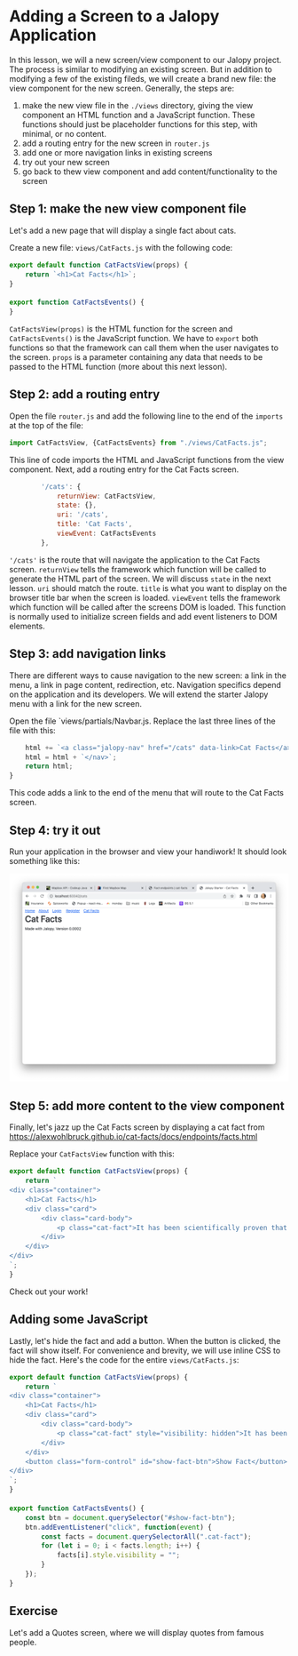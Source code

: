 # Adding a Screen to a Jalopy Application

In this lesson, we will a new screen/view component to our Jalopy project. The process is similar to modifying an existing screen. But in addition to modifying a few of the existing fileds, we will create a brand new file: the view component for the new screen. Generally, the steps are:

1. make the new view file in the `./views` directory, giving the view component an HTML function and a JavaScript function. These functions should just be placeholder functions for this step, with minimal, or no content.
2. add a routing entry for the new screen in `router.js`
3. add one or more navigation links in existing screens
4. try out your new screen
5. go back to thew view component and add content/functionality to the screen

## Step 1: make the new view component file
Let's add a new page that will display a single fact about cats.

Create a new file: `views/CatFacts.js` with the following code:
```js
export default function CatFactsView(props) {
    return `<h1>Cat Facts</h1>`;
}

export function CatFactsEvents() {
}
```
`CatFactsView(props)` is the HTML function for the screen and `CatFactsEvents()` is the JavaScript function. We have to `export` both functions so that the framework can call them when the user navigates to the screen. `props` is a parameter containing any data that needs to be passed to the HTML function (more about this next lesson).

## Step 2: add a routing entry
Open the file `router.js` and add the following line to the end of the `imports` at the top of the file:
```js
import CatFactsView, {CatFactsEvents} from "./views/CatFacts.js";
```
This line of code imports the HTML and JavaScript functions from the view component. Next, add a routing entry for the Cat Facts screen. 
```js
        '/cats': {
            returnView: CatFactsView,
            state: {},
            uri: '/cats',
            title: 'Cat Facts',
            viewEvent: CatFactsEvents
        },
```
`'/cats'` is the route that will navigate the application to the Cat Facts screen. `returnView` tells the framework which function will be called to generate the HTML part of the screen. We will discuss `state` in the next lesson. `uri` should match the route. `title` is what you want to display on the browser title bar when the screen is loaded. `viewEvent` tells the framework which function will be called after the screens DOM is loaded. This function is normally used to initialize screen fields and add event listeners to DOM elements.

## Step 3: add navigation links
There are different ways to cause navigation to the new screen: a link in the menu, a link in page content, redirection, etc. Navigation specifics depend on the application and its developers. We will extend the starter Jalopy menu with a link for the new screen.

Open the file `views/partials/Navbar.js. Replace the last three lines of the file with this:
```js
    html += `<a class="jalopy-nav" href="/cats" data-link>Cat Facts</a>`;
    html = html + `</nav>`;
    return html;
}
```
This code adds a link to the end of the menu that will route to the Cat Facts screen.

## Step 4: try it out
Run your application in the browser and view your handiwork! It should look something like this:

![Jalopy add screen page](jalopy_add_screen.png)

## Step 5: add more content to the view component

Finally, let's jazz up the Cat Facts screen by displaying a cat fact from https://alexwohlbruck.github.io/cat-facts/docs/endpoints/facts.html

Replace your `CatFactsView` function with this:
```js
export default function CatFactsView(props) {
    return `
<div class="container">
    <h1>Cat Facts</h1>
    <div class="card">
        <div class="card-body">
            <p class="cat-fact">It has been scientifically proven that stroking a cat can lower one's blood pressure.</p>
        </div>
    </div>
</div>
`;
}
```

Check out your work!

## Adding some JavaScript

Lastly, let's hide the fact and add a button. When the button is clicked, the fact will show itself. For convenience and brevity, we will use inline CSS to hide the fact. Here's the code for the entire `views/CatFacts.js`:

```js
export default function CatFactsView(props) {
    return `
<div class="container">
    <h1>Cat Facts</h1>
    <div class="card">
        <div class="card-body">
            <p class="cat-fact" style="visibility: hidden">It has been scientifically proven that stroking a cat can lower one's blood pressure.</p>
        </div>
    </div>
    <button class="form-control" id="show-fact-btn">Show Fact</button>
</div>
`;
}

export function CatFactsEvents() {
    const btn = document.querySelector("#show-fact-btn");
    btn.addEventListener("click", function(event) {
        const facts = document.querySelectorAll(".cat-fact");
        for (let i = 0; i < facts.length; i++) {
            facts[i].style.visibility = "";
        }
    });
}
```

## Exercise

Let's add a Quotes screen, where we will display quotes from famous people.







